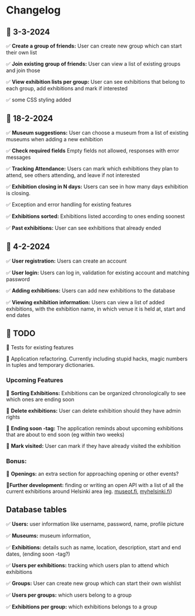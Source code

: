 # Changelog

## 🚀 3-3-2024

✅ **Create a group of friends:** User can create new group which can start their own list

✅ **Join existing group of friends:** User can view a list of existing groups and join those

✅ **View exhibition lists per group:** User can see exhibitions that belong to each group, add exhibitions and mark if interested

✅ some CSS styling added



## 🚀 18-2-2024

✅ **Museum suggestions:** User can choose a museum from a list of existing museums when adding a new exhibition 

✅ **Check required fields** Empty fields not allowed, responses with error messages 

✅ **Tracking Attendance:** Users can mark which exhibitions they plan to attend, see others attending, and leave if not interested 

✅ **Exhibition closing in N days:** Users can see in how many days exhibition is closing. 

✅ Exception and error handling for existing features

✅ **Exhibitions sorted:** Exhibitions listed according to ones ending soonest

✅ **Past exhibitions:** User can see exhibitions that already ended 


## 🚀 4-2-2024

✅ **User registration:** Users can create an account 

✅ **User login:** Users can log in, validation for existing account and matching password 

✅ **Adding exhibitions:** Users can add new exhibitions to the database

✅ **Viewing exhibition information:** Users can view a list of added exhibitions, with the exhibition name, in which venue it is held at, start and end dates


## 🚧 TODO


🔲 Tests for existing features

🔲 Application refactoring. Currently including stupid hacks, magic numbers in tuples and temporary dictionaries.



### Upcoming Features


🔲 **Sorting Exhibitions:** Exhibitions can be organized chronologically to see which ones are ending soon

🔲 **Delete exhibitions:** User can delete exhibition should they have admin rights

🔲 **Ending soon -tag:** The application reminds about upcoming exhibitions that are about to end soon (eg within two weeks)

🔲 **Mark visited:** User can mark if they have already visited the exhibition



### Bonus:
🔲 **Openings:** an extra section for approaching opening or other events?

🔲**Further development:** finding or writing an open API with a list of all the current exhibitions around Helsinki area (eg. [museot.fi](https://museot.fi/nayttelykalenteri/), [myhelsinki.fi](https://www.myhelsinki.fi/fi/search?tags=n%C3%A4yttelyt&category=events))


## Database tables

✅ **Users:** user information like username, password, name, profile picture

✅ **Museums:** museum information,

✅ **Exhibitions:** details such as name, location, description, start and end dates, (ending soon -tag?)

✅ **Users per exhibitions:** tracking which users plan to attend which exhibitions

✅ **Groups:** User can create new group which can start their own wishlist

✅ **Users per groups:** which users belong to a group

✅ **Exhibitions per group:** which exhibitions belongs to a group

